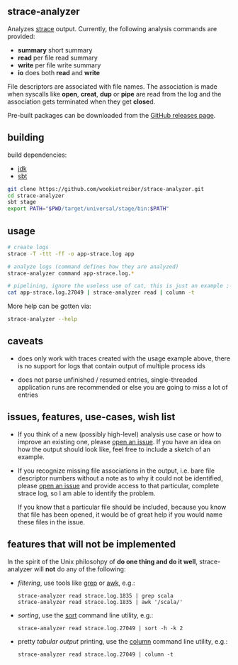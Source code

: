 strace-analyzer
---------------

Analyzes [strace][] output. Currently, the following analysis commands are provided:

- **summary** short summary
- **read** per file read summary
- **write** per file write summary
- **io** does both **read** and **write**

File descriptors are associated with file names. The association is made when syscalls like
**open**, **creat**, **dup** or **pipe** are read from the log and the association gets terminated
when they get **close**d.

Pre-built packages can be downloaded from the [GitHub releases page][releases].

building
--------

build dependencies:

- [jdk][]
- [sbt][]

```bash
git clone https://github.com/wookietreiber/strace-analyzer.git
cd strace-analyzer
sbt stage
export PATH="$PWD/target/universal/stage/bin:$PATH"
```

usage
-----

```bash
# create logs
strace -T -ttt -ff -o app-strace.log app

# analyze logs (command defines how they are analyzed)
strace-analyzer command app-strace.log.*

# pipelining, ignore the useless use of cat, this is just an example ;-)
cat app-strace.log.27049 | strace-analyzer read | column -t
```

More help can be gotten via:

```bash
strace-analyzer --help
```

caveats
-------

-   does only work with traces created with the usage example above, there is no support for logs
    that contain output of multiple process ids

-   does not parse unfinished / resumed entries, single-threaded application runs are recommended or
    else you are going to miss a lot of entries

issues, features, use-cases, wish list
--------------------------------------

-   If you think of a new (possibly high-level) analysis use case or how to improve an existing one,
    please [open an issue][newissue]. If you have an idea on how the output should look like, feel
    free to include a sketch of an example.

-   If you recognize missing file associations in the output, i.e. bare file descriptor numbers
    without a note as to why it could not be identified, please [open an issue][newissue] and
    provide access to that particular, complete strace log, so I am able to identify the problem.

    If you know that a particular file should be included, because you know that file has been
    opened, it would be of great help if you would name these files in the issue.

features that will not be implemented
-------------------------------------

In the spirit of the Unix philosohpy of **do one thing and do it well**, strace-analyzer will **not** do
any of the following:

-   *filtering*, use tools like [grep][] or [awk][], e.g.:

        strace-analyzer read strace.log.1835 | grep scala
        strace-analyzer read strace.log.1835 | awk '/scala/'

-   *sorting*, use the [sort][] command line utility, e.g.:

        strace-analyzer read strace.log.27049 | sort -h -k 2

-   pretty *tabular output* printing, use the [column][] command line utility, e.g.:

        strace-analyzer read strace.log.27049 | column -t

[awk]: http://man7.org/linux/man-pages/man1/gawk.1.html "gawk man page"
[column]: http://man7.org/linux/man-pages/man1/column.1.html "column man page"
[grep]: http://man7.org/linux/man-pages/man1/grep.1.html "grep man page"
[jdk]: https://en.wikipedia.org/wiki/Java_Development_Kit "Java Development Kit"
[newissue]: https://github.com/wookietreiber/strace-analyzer/issues/new "open new issue"
[releases]: https://github.com/wookietreiber/strace-analyzer/releases "pre-built strace-analyzer releases"
[sbt]: http://www.scala-sbt.org/ "sbt"
[sort]: http://man7.org/linux/man-pages/man1/sort.1.html "sort man page"
[strace]: http://sourceforge.net/projects/strace/ "strace home page"
[uucaletter]: http://porkmail.org/era/unix/award.html#uucaletter "useless use of cat award form letter"

